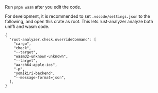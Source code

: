 Run `pnpm wasm` after you edit the code.

For development, it is recommended to set `.vscode/settings.json` to the following, and open this crate as root. This lets rust-analyzer analyze both uniffi and wasm code.

```json5
{
  "rust-analyzer.check.overrideCommand": [
    "cargo",
    "check",
    "--target",
    "wasm32-unknown-unknown",
    "--target",
    "aarch64-apple-ios",
    "-p",
    "yomikiri-backend",
    "--message-format=json",
  ],
}
```
